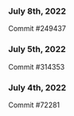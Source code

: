 ### July 8th, 2022

Commit #249437

### July 5th, 2022

Commit #314353


### July 4th, 2022

Commit #72281
